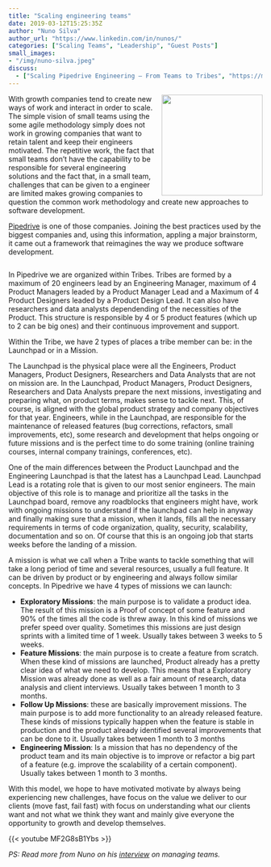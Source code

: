 ```yaml
---
title: "Scaling engineering teams"
date: 2019-03-12T15:25:35Z
author: "Nuno Silva"
author_url: "https://www.linkedin.com/in/nunos/"
categories: ["Scaling Teams", "Leadership", "Guest Posts"]
small_images:
- "/img/nuno-silva.jpeg"
discuss:
  - ["Scaling Pipedrive Engineering — From Teams to Tribes", "https://medium.com/pipedrive-developers/scaling-pipedrive-engineering-from-teams-to-tribes-8f14fd92df8c"]
---
```


<img src='/img/nuno-silva.jpeg' style='float:right; width:200px;margin-left:15px'/>

With growth companies tend to create new ways of work and interact in order to
scale. The simple vision of small teams using the some agile methodology simply
does not work in growing companies that want to retain talent and keep their
engineers motivated. The repetitive work, the fact that small teams don’t have
the capability to be responsible for several engineering solutions and the fact
that, in a small team, challenges that can be given to a engineer are limited
makes growing companies to question the common work methodology and create new
approaches to software development.

[Pipedrive](https://www.pipedrive.com/) is one of those companies. Joining the best practices used by the
biggest companies and, using this information, appling a major brainstorm, it
came out a framework that reimagines the way we produce software development.

<div style='clear:both'></div>
<!--more-->

In Pipedrive we are organized within Tribes. Tribes are formed by a maximum of
20 engineers lead by an Engineering Manager, maximum of 4 Product Managers
leaded by a Product Manager Lead and a Maximum of 4 Product Designers leaded by
a Product Design Lead. It can also have researchers and data analysts
dependending of the necessities of the Product. This structure is responsible by
4 or 5 product features (which up to 2 can be big ones) and their continuous
improvement and support.

Within the Tribe, we have 2 types of places a tribe member can be: in the
Launchpad or in a Mission.

The Launchpad is the physical place were all the Engineers, Product Managers,
Product Designers, Researchers and Data Analysts that are not on mission are. In
the Launchpad, Product Managers, Product Designers, Researchers and Data
Analysts prepare the next missions, investigating and preparing what, on product
terms, makes sense to tackle next. This, of course, is aligned with the global
product strategy and company objectives for that year. Engineers, while in the
Launchpad, are responsible for the maintenance of released features (bug
corrections, refactors, small improvements, etc), some research and development
that helps ongoing or future missions and is the perfect time to do some
training (online training courses, internal company trainings, conferences,
etc). 

One of the main differences between the Product Launchpad and the Engineering
Launchpad is that the latest has a Launchpad Lead. Launchpad Lead is a rotating
role that is given to our most senior engineers. The main objective of this role
is to manage and prioritize all the tasks in the Launchpad board, remove any
roadblocks that engineers might have, work with ongoing missions to understand
if the launchpad can help in anyway and finally making sure that a mission, when
it lands, fills all the necessary requirements in terms of code organization,
quality, security, scalability, documentation and so on. Of course that this is
an ongoing job that starts weeks before the landing of a mission.

A mission is what we call when a Tribe wants to tackle something that will take
a long period of time and several resources, usually a full feature. It can be
driven by product or by engineering and always follow similar concepts. In
Pipedrive we have 4 types of missions we can launch:

* **Exploratory Missions**: the
main purpose is to validate a product idea. The result of this mission is a
Proof of concept of some feature and 90% of the times all the code is threw
away. In this kind of missions we prefer speed over quality. Sometimes this
missions are just design sprints with a limited time of 1 week. Usually takes
between 3 weeks to 5 weeks.
* **Feature Missions**: the main purpose is to create a
feature from scratch. When these kind of missions are launched, Product already
has a pretty clear idea of what we need to develop. This means that a
Exploratory Mission was already done as well as a fair amount of research, data
analysis and client interviews. Usually takes between 1 month to 3 months.
* **Follow Up Missions**: these are basically improvement missions. The main purpose
is to add more functionality to an already released feature. These kinds of
missions typically happen when the feature is stable in production and the
product already identified several improvements that can be done to it. Usually
takes between 1 month to 3 months
* **Engineering Mission**: Is a mission that has
no dependency of the product team and its main objective is to improve or
refactor a big part of a feature (e.g. improve the scalability of a certain
component). Usually takes between 1 month to 3 months. 

With this model, we hope to have motivated motivate by always being experiencing
new challenges, have focus on the value we deliver to our clients (move fast,
fail fast) with focus on understanding what our clients want and not what we
think they want and mainly give everyone the opportunity to growth and develop
themselves.

{{< youtube MF2G8sB1Ybs >}}

_PS: Read more from Nuno on his [interview](/post/manager-interview-nuno-silva/) on managing teams._
